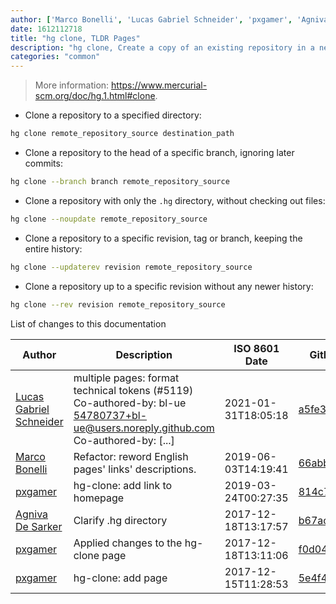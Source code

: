 ```yaml
---
author: ['Marco Bonelli', 'Lucas Gabriel Schneider', 'pxgamer', 'Agniva De Sarker']
date: 1612112718
title: "hg clone, TLDR Pages"
description: "hg clone, Create a copy of an existing repository in a new directory."
categories: "common"
---
```

> More information: <https://www.mercurial-scm.org/doc/hg.1.html#clone>.

- Clone a repository to a specified directory:

```bash
hg clone remote_repository_source destination_path
```

- Clone a repository to the head of a specific branch, ignoring later commits:

```bash
hg clone --branch branch remote_repository_source
```

- Clone a repository with only the `.hg` directory, without checking out files:

```bash
hg clone --noupdate remote_repository_source
```

- Clone a repository to a specific revision, tag or branch, keeping the entire history:

```bash
hg clone --updaterev revision remote_repository_source
```

- Clone a repository up to a specific revision without any newer history:

```bash
hg clone --rev revision remote_repository_source
```
List of changes to this documentation


Author | Description | ISO 8601 Date | GitHub link
------|-----|-----|-----
[Lucas Gabriel Schneider](mailto:casdpa@gmail.com) | multiple pages: format technical tokens (#5119) Co-authored-by: bl-ue <54780737+bl-ue@users.noreply.github.com> Co-authored-by: [...] | 2021-01-31T18:05:18 | [a5fe31bc47ae](https://github.com/tldr-pages/tldr/commit/a5fe31bc47aece3efa5e66b52b3cf384f27d5d72)
[Marco Bonelli](mailto:marco@mebeim.net) | Refactor: reword English pages' links' descriptions. | 2019-06-03T14:19:41 | [66abb98ce935](https://github.com/tldr-pages/tldr/commit/66abb98ce935c0f4516bf30c4d6da72180d5a3ab)
[pxgamer](mailto:owzie123@gmail.com) | hg-clone: add link to homepage | 2019-03-24T00:27:35 | [814c761496e2](https://github.com/tldr-pages/tldr/commit/814c761496e29b58383bb3555b4bf378f4fa2125)
[Agniva De Sarker](mailto:agnivade@yahoo.co.in) | Clarify .hg directory | 2017-12-18T13:17:57 | [b67ac7a2df07](https://github.com/tldr-pages/tldr/commit/b67ac7a2df07ef71b5efa2e9c1c3f97b3ff10dba)
[pxgamer](mailto:owzie123@gmail.com) | Applied changes to the hg-clone page | 2017-12-18T13:11:06 | [f0d04fc6460f](https://github.com/tldr-pages/tldr/commit/f0d04fc6460f0a4ea3d9cb3add38179b5e2ffa40)
[pxgamer](mailto:owzie123@gmail.com) | hg-clone: add page | 2017-12-15T11:28:53 | [5e4f41603c46](https://github.com/tldr-pages/tldr/commit/5e4f41603c465bc87b9887977041c5e454fccfc1)


